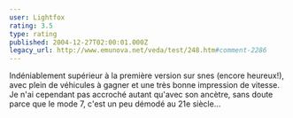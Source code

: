 ```yaml
---
user: Lightfox
rating: 3.5
type: rating
published: 2004-12-27T02:00:01.000Z
legacy_url: http://www.emunova.net/veda/test/248.htm#comment-2286
---
```

Indéniablement supérieur à la première version sur snes (encore heureux!), avec plein de véhicules à gagner et une très bonne impression de vitesse. Je n'ai cependant pas accroché autant qu'avec son ancètre, sans doute parce que le mode 7, c'est un peu démodé au 21e siècle...